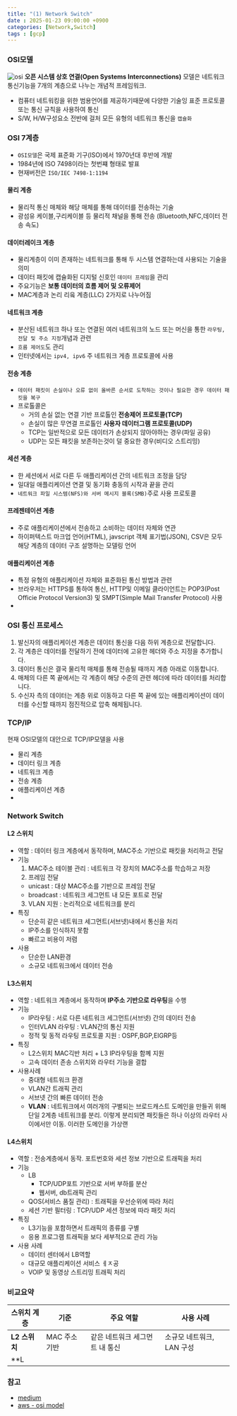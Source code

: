 ```yaml
---
title: "(1) Network Switch"
date : 2025-01-23 09:00:00 +0900
categories: [Network,Switch]
tags : [gcp]
---
```

### **OSI모델**
![osi](../assets/img/2025-01-23-Network-1-switch/image.png)
**오픈 시스템 상호 연결(Open Systems Interconnections)** 모델은 네트워크 통신기능을 7개의 계층으로 나누는 개념적 프레임워크.
- 컴퓨터 네트워킹을 위한 범용언어를 제공하기때문에 다양한 기술잉 표준 프로토콜 또는 통신 규칙을 사용하여 통신
- S/W, H/W구성요소 전반에 걸처 모든 유형의 네트워크 통신을 `캡슐화`
  


### **OSI 7계층**
- `OSI모델`은 국제 표준화 기구(ISO)에서 1970년대 후반에 개발
- 1984년에 ISO 7498이라는 첫번쨰 형태로 발표
- 현재버전은 `ISO/IEC 7498-1:1194`

#### **물리 계층**
- 물리적 통신 매체와 해당 매체를 통해 데이터를 전송하는 기술
- 광섬유 케이블,구리케이블 등 물리적 채널을 통해 전송 (Bluetooth,NFC,데이터 전송 속도)

#### **데이터레이크 계층**
- 물리계층이 이미 존재하는 네트워크를 통해 두 시스템 연결하는데 사용되는 기술을 의미 
- 데이터 패킷에 캡슐화된 디지털 신호인 `데이터 프레임`을 관리
- 주요기능은 **보통 데이터의 흐름 제어 및 오류제어**
- MAC계층과 논리 리읔 계층(LLC) 2가지로 나누어짐

#### **네트워크 계층**
- 분산된 네트워크 하나 또는 연결된 여러 네트워크의 노드 또는 머신을 통한 `라우팅,전달 및 주소 지정`개념과 관련
- `흐름 제어도`도 관리 
- 인터넷에서는 `ipv4, ipv6` 주 네트워크 게층 프로토콜에 사용
  

#### **전송 계층**
- `데이터 패킷이 손실이나 오류 없이 올바른 순서로 도착하는 것이나 필요한 경우 데이터 패킷을 복구`
- 프로톨콜은
  - 거의 손실 없는 연결 기반 프로톨인 **전송제어 프로토콜(TCP)**
  - 손실이 많은 무연결 프로톨인 **사용자 데이터그램 프로토콜(UDP)**
  - TCP는 일반적으로 모든 데이터가 손상되지 않아야하는 경우(파일 공유)
  - UDP는 모든 패킷을 보존하는것이 덜 중요한 경우(비디오 스트리밍)

#### **세션 계층**
- 한 세션에서 서로 다른 두 애플리케이션 간의 네트워크 조정을 담당
- 일대일 애플리케이션 연결 및 동기화 충동의 시작과 끝을 관리
- `네트워크 파일 시스템(NFS)와 서버 메시지 블록(SMB)`주로 사용 프로토콜


#### **프레젠테이션 계층**
- 주로 애플리케이션에서 전송하고 소비하는 데이터 자체와 연관
- 하이퍼텍스트 마크업 언어(HTML), javscript 객체 표기법(JSON), CSV은 모두 해당 계층의 데이터 구조 설명하는 모델링 언어

#### **애플리케이션 계층**
- 특정 유형의 애플리케이션 자체와 표준화된 통신 방법과 관련
- 브라우저는 HTTPS를 통하여 통신, HTTP및 이메일 클라이언트는 POP3(Post Officie Protocol Version3) 및 SMPT(Simple Mail Transfer Protocol) 사용
- 
### **OSI 통신 프로세스**
1. 발신자의 애플리케이션 계층은 데이터 통신을 다음 하위 계층으로 전달합니다.
2. 각 계층은 데이터를 전달하기 전에 데이터에 고유한 헤더와 주소 지정을 추가합니다. 
3. 데이터 통신은 결국 물리적 매체를 통해 전송될 때까지 계층 아래로 이동합니다.
4. 매체의 다른 쪽 끝에서는 각 계층이 해당 수준의 관련 헤더에 따라 데이터를 처리합니다. 
5. 수신자 측의 데이터는 계층 위로 이동하고 다른 쪽 끝에 있는 애플리케이션이 데이터를 수신할 때까지 점진적으로 압축 해제됩니다.

### **TCP/IP**
현재 OSI모델의 대안으로 TCP/IP모델을 사용
- 물리 계층
- 데이터 링크 계층
- 네트워크 계층
- 전송 계층
- 애플리케이션 계층
- 

### **Network Switch**

#### **L2 스위치**

- 역할 : 데이터 링크 계층에서 동작하며, MAC주소 기반으로 패킷을 처리하고 전달
- 기능
  1. MAC주소 테이블 관리 : 네트워크 각 장치의 MAC주소를 학습하고 저장
  2. 프레임 전달
    - unicast : 대상 MAC주소를 기반으로 프레임 전달
    - broadcast : 네트워크 세그먼트 내 모든 포트로 전달
  3. VLAN 지원 : 논리적으로 네트워크를 분리
- 특징
  - 단순히 같은 네트워크 세그먼트(서브넷)내에서 통신을 처리
  - IP주소를 인식하지 못함
  - 빠르고 비용이 저렴
- 사용
  - 단순한 LAN환경
  - 소규모 네트워크에서 데이터 전송
  
#### **L3스위치**
- 역할 : 네트워크 계층에서 동작하며 **IP주소 기반으로 라우팅**을 수행
- 기능
  - IP라우팅 : 서로 다른 네트워크 세그먼트(서브넷) 간의 데이터 전송
  - 인터VLAN 라우팅 : VLAN간의 통신 지원
  - 정적 및 동적 라우팅 프로토콜 지원 : OSPF,BGP,EIGRP등
- 특징
  - L2스위치 MAC긱반 처리 + L3 IP라우팅을 함꼐 지원
  - 고속 데이터 존송 스위치와 라우터 기능을 결합
- 사용사례
  - 중대형 네트워크 환경
  - VLAN간 트래픽 관리
  - 서브넷 간의 빠른 데이터 전송
  - **VLAN** : 네트워크에서 여러개의 구별되는 브로드캐스트 도메인을 만들귀 위해 단일 2계층 네트워크를 분리. 이렇게 분리되면 패킷들은 하나 이상의 라우터 사이에서만 이동. 이러한 도메인을 가상랜 

#### **L4스위치**
- 역할 : 전송계층에서 동작. 포트번호와 세션 정보 기반으로 트래픽을 처리
- 기능
  - LB
    - TCP/UDP포트 기반으로 서버 부하를 분산
    - 웹서버, db트래픽 관리
  - QOS(서비스 품질 관리) : 트래픽을 우선순위에 따라 처리
  - 세션 기반 필터링 : TCP/UDP 세션 정보에 따라 패킷 처리
- 특징
  - L3기능을 포함하면서 트래픽의 종류를 구별
  - 응용 프로그램 트래픽을 보다 세부적으로 관리 가능
- 사용 사례
  - 데이터 센터에서 LB역할
  - 대규모 애플리케이션 서비스 ㅔㅈ공
  - VOIP 및 동영상 스트리밍 트래픽 처리


### **비교요약**

| **스위치 계층** | **기준**      | **주요 역할**                  | **사용 사례**             |
| --------------- | ------------- | ------------------------------ | ------------------------- |
| **L2 스위치**   | MAC 주소 기반 | 같은 네트워크 세그먼트 내 통신 | 소규모 네트워크, LAN 구성 |
| **L             |



### 참고
- [medium](https://medium.com/@mervegamzenar/data-modeling-for-data-engineering-4ba302b4654f)
- [aws - osi model](https://aws.amazon.com/ko/what-is/osi-model/)